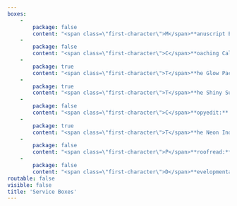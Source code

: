 ```yaml
---
boxes:
    -
        package: false
        content: "<span class=\"first-character\">M</span>**anuscript Evaluation:** \nAn evaluation is an in-depth analysis that will help you refine your writing by discussing big-picture edits. It will look at story arc, character development, conflict, pacing, voice, plot, consistency, and more! It is the perfect edit for all types of authors because it helps you grow as a writer beyond one manuscript while still improving your piece. You will receive a 7- to 15-page letter full of actionable feedback that breaks down the strengths and weaknesses in your manuscript. _Includes a 1-hour coaching call._\n\n**Cost:** 1.5 cents per word, $400 minimum\n\n_**Optional add-on:** Comprehensive margin notes on the first 25 pages - $60_\n\n<a class=\"button\" href=\"/contact?form-select=evaluation#contact\">Get Started</a>\n"
    -
        package: false
        content: "<span class=\"first-character\">C</span>**oaching Call:** \nThis is our most adaptable service. It allows you to choose how much you’ll review with a developmental editor and can be tailored to your needs. As needed, this call can include the editor reading a synopsis or outline of your manuscript to understand the overarching story, reading the first pages, or even reading the whole manuscript. Potential topics include but aren’t limited to building an outline, brainstorming plot, untangling a blocked plot, or covering topics in a manuscript evaluation. You can even book multiple calls where the editor reads your work in chunks as you write.\n\n**Cost:** $150 for a 1-hour call and up to 2,500 words read\n\n_**Optional add-on:** $100 per additional 10k words read_\n\n<a class=\"button\" href=\"/contact?form-select=coaching#contact\">Get Started</a>\n"
    -
        package: true
        content: "<span class=\"first-character\">T</span>**he Glow Package:** _aka Evaluation Plus._ Manuscript evaluations provide you with actionable, in-depth feedback, but after you have made changes based on that feedback, it can be hard to tell if your changes led to an improvement, need to go further, or didn’t work at all. With the Glow Package, you get a second-round review on top of the manuscript evaluation. This results in a 7- to 15-page evaluation and then a follow-up 4- to 6-page critique of your edited manuscript. _Includes a 1-hour coaching call._\n\n**Cost:** 1.9 cents per word\n\n_**Optional add-on:** Comprehensive margin notes on the first 25 pages - $60_\n\n<a class=\"button\" href=\"/contact?form-select=glow#contact\">Get Started</a>"
    -
        package: true
        content: "<span class=\"first-character\">T</span>**he Shiny Submission:**\nIf you are planning on querying agents, this is the package for you. We take your submission materials and offer in-depth feedback, giving you steps to make it shiny before sending it off to agents. This package includes a critique of your query, synopsis, and first 50 pages. It results in a 2- to 4-page letter.\n\n**Cost:** $300, flat rate\n\n<a class=\"button\" href=\"/contact?form-select=shiny#contact\">Get Started</a>\n\n\n\n"
    -
        package: false
        content: "<span class=\"first-character\">C</span>**opyedit:** After you’ve polished your book via developmental edits and revision, it’s time for a copyedit. We will comb through your novel and edit for grammar, punctuation, and consistency of style. Minor changes in wording or light rewrites may also be made for clarity.\n\n**Cost:** 1.5 - 2.5 cents per word\n\n_**Optional add-on:** Style sheet - $75_\n\n<a class=\"button\" href=\"/contact?form-select=copy#contact\">Get Started</a>\n"
    -
        package: true
        content: "<span class=\"first-character\">T</span>**he Neon Indie Bundle:**\nAre you an indie author or planning to self-publish? This bundle gives you everything you need to polish your manuscript before publication. We will take you from big-picture edits all the way to spelling and grammar fixes. This bundle includes a manuscript evaluation, a second-round review (the Glow Package), and a copyedit. \n\n**Cost:** 3.4 cents per word; note that word count will change between rounds of editing\n\n<a class=\"button\" href=\"/contact?form-select=neon#contact\">Get Started</a>"
    -
        package: false
        content: "<span class=\"first-character\">P</span>**roofread:** Once your manuscript has been professionally edited and copyedited, you're ready for a proofread. During this final stage of revisions, we will make sure your work is reader-ready by correcting typos, misused words, and other embarrassing errors.\n\n**Cost:** Starts at 1 cent per word\n\n<a class=\"button\" href=\"/contact?form-select=proofread#contact\">Get Started</a>\n"
    -
        package: false
        content: "<span class=\"first-character\">D</span>**evelopmental Edit:**\nA developmental edit will help you refine your writing by working on story structure, pacing, character development, voice, clarity, and plot. It looks at the big picture as well as writing technique. You will receive a 7- to 12-page analysis breaking down strengths and weaknesses in your manuscript as well as comprehensive margin notes within your pages. _Includes a 1-hour coaching call._\n\n**Cost:** Starts at 2.5 cents per word\n\n<a class=\"button\" href=\"/contact?form-select=developmental#contact\">Get Started</a>\n"
routable: false
visible: false
title: 'Service Boxes'
---
```


